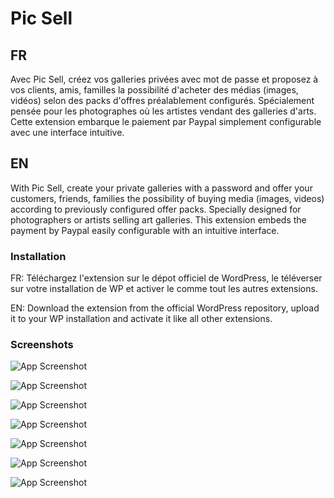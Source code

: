
# Pic Sell

## FR

Avec Pic Sell, créez vos galleries privées avec mot de passe et proposez à vos clients, amis, familles la possibilité d'acheter des médias (images, vidéos) selon des packs d'offres préalablement configurés.
Spécialement pensée pour les photographes où les artistes vendant des galleries d'arts. Cette extension embarque le paiement par Paypal simplement configurable avec une interface intuitive.


## EN

With Pic Sell, create your private galleries with a password and offer your customers, friends, families the possibility of buying media (images, videos) according to previously configured offer packs. Specially designed for photographers or artists selling art galleries. This extension embeds the payment by Paypal easily configurable with an intuitive interface.
### Installation

FR: Téléchargez l'extension sur le dépot officiel de WordPress, le téléverser sur votre installation de WP et activer le comme tout les autres extensions.

EN: Download the extension from the official WordPress repository, upload it to your WP installation and activate it like all other extensions.   
### Screenshots

![App Screenshot](https://i.ibb.co/4WkHstC/2022-05-17-15-26-51-Window.png)

![App Screenshot](https://i.ibb.co/0Y8f2rw/2022-05-17-15-28-49-Window.png)

![App Screenshot](https://i.ibb.co/0VPhhBP/2022-05-17-15-32-32-Window.png)

![App Screenshot](https://i.ibb.co/X2qRh74/2022-05-17-15-33-40-Window.png)

![App Screenshot](https://i.ibb.co/WFbwXKR/2022-05-17-15-34-28-Window.png)

![App Screenshot](https://i.ibb.co/mJQwPxn/2022-05-17-15-34-52-Window.png)

![App Screenshot](https://i.ibb.co/fVWRfrM/2022-05-17-15-35-13-Window.png)
